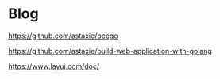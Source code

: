 # Blog

https://github.com/astaxie/beego

https://github.com/astaxie/build-web-application-with-golang

https://www.layui.com/doc/





